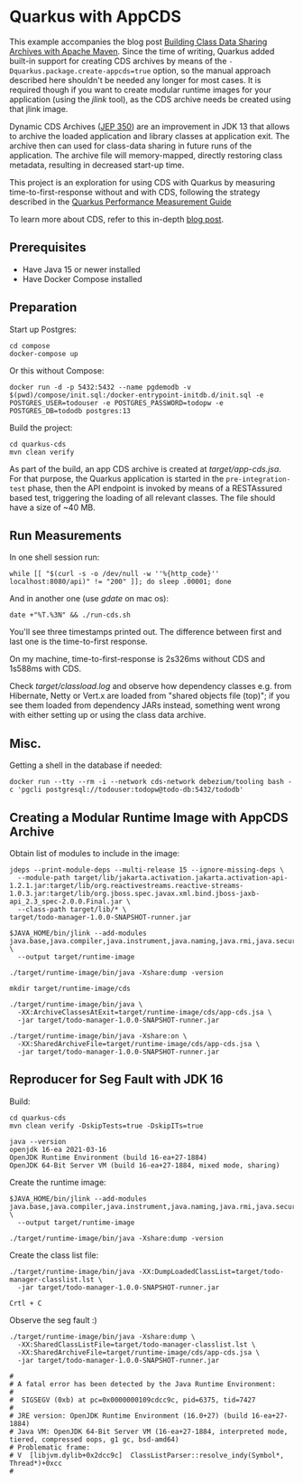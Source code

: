 # Quarkus with AppCDS

This example accompanies the blog post [Building Class Data Sharing Archives with Apache Maven](https://www.morling.dev/blog/building-class-data-sharing-archives-with-apache-maven/).
Since the time of writing, Quarkus added built-in support for creating CDS archives by means of the `-Dquarkus.package.create-appcds=true` option,
so the manual approach described here shouldn't be needed any longer for most cases.
It is required though if you want to create modular runtime images for your application (using the _jlink_ tool),
as the CDS archive needs be created using that jlink image.

Dynamic CDS Archives ([JEP 350](https://openjdk.java.net/jeps/350)) are an improvement in JDK 13 that allows to archive the loaded application and library classes at application exit.
The archive then can used for class-data sharing in future runs of the application.
The archive file will memory-mapped, directly restoring class metadata, resulting in decreased start-up time.

This project is an exploration for using CDS with Quarkus by measuring time-to-first-response without and with CDS, following the strategy described in the [Quarkus Performance Measurement Guide](https://quarkus.io/guides/performance-measure)

To learn more about CDS, refer to this in-depth [blog post](https://blog.codefx.org/java/application-class-data-sharing/).

## Prerequisites

* Have Java 15 or newer installed
* Have Docker Compose installed

## Preparation

Start up Postgres:

```shell
cd compose
docker-compose up
```

Or this without Compose:

```shell
docker run -d -p 5432:5432 --name pgdemodb -v $(pwd)/compose/init.sql:/docker-entrypoint-initdb.d/init.sql -e POSTGRES_USER=todouser -e POSTGRES_PASSWORD=todopw -e POSTGRES_DB=tododb postgres:13
```

Build the project:

```shell
cd quarkus-cds
mvn clean verify
```

As part of the build, an app CDS archive is created at _target/app-cds.jsa_.
For that purpose, the Quarkus application is started in the `pre-integration-test` phase,
then the API endpoint is invoked by means of a RESTAssured based test,
triggering the loading of all relevant classes.
The file should have a size of ~40 MB.

## Run Measurements

In one shell session run:

```shell
while [[ "$(curl -s -o /dev/null -w ''%{http_code}'' localhost:8080/api)" != "200" ]]; do sleep .00001; done
```

And in another one (use _gdate_ on mac os):

```shell
date +"%T.%3N" && ./run-cds.sh
```

You'll see three timestamps printed out.
The difference between first and last one is the time-to-first response.

On my machine, time-to-first-response is 2s326ms without CDS and 1s588ms with CDS.

Check _target/classload.log_ and observe how dependency classes e.g. from Hibernate, Netty or Vert.x are loaded from "shared objects file (top)"; if you see them loaded from dependency JARs instead, something went wrong with either setting up or using the class data archive.

## Misc.

Getting a shell in the database if needed:

```shell
docker run --tty --rm -i --network cds-network debezium/tooling bash -c 'pgcli postgresql://todouser:todopw@todo-db:5432/tododb'
```

## Creating a Modular Runtime Image with AppCDS Archive

Obtain list of modules to include in the image:

```shell
jdeps --print-module-deps --multi-release 15 --ignore-missing-deps \
  --module-path target/lib/jakarta.activation.jakarta.activation-api-1.2.1.jar:target/lib/org.reactivestreams.reactive-streams-1.0.3.jar:target/lib/org.jboss.spec.javax.xml.bind.jboss-jaxb-api_2.3_spec-2.0.0.Final.jar \
  --class-path target/lib/* \
target/todo-manager-1.0.0-SNAPSHOT-runner.jar
```

```shell
$JAVA_HOME/bin/jlink --add-modules java.base,java.compiler,java.instrument,java.naming,java.rmi,java.security.jgss,java.security.sasl,java.sql,jdk.jconsole,jdk.unsupported \
  --output target/runtime-image
```

```shell
./target/runtime-image/bin/java -Xshare:dump -version
```

```shell
mkdir target/runtime-image/cds

./target/runtime-image/bin/java \
  -XX:ArchiveClassesAtExit=target/runtime-image/cds/app-cds.jsa \
  -jar target/todo-manager-1.0.0-SNAPSHOT-runner.jar
```

```shell
./target/runtime-image/bin/java -Xshare:on \
  -XX:SharedArchiveFile=target/runtime-image/cds/app-cds.jsa \
  -jar target/todo-manager-1.0.0-SNAPSHOT-runner.jar
```

## Reproducer for Seg Fault with JDK 16

Build:

```shell
cd quarkus-cds
mvn clean verify -DskipTests=true -DskipITs=true
```

```shell
java --version
openjdk 16-ea 2021-03-16
OpenJDK Runtime Environment (build 16-ea+27-1884)
OpenJDK 64-Bit Server VM (build 16-ea+27-1884, mixed mode, sharing)
```

Create the runtime image:

```shell
$JAVA_HOME/bin/jlink --add-modules java.base,java.compiler,java.instrument,java.naming,java.rmi,java.security.jgss,java.security.sasl,java.sql,jdk.jconsole,jdk.unsupported \
  --output target/runtime-image
```

```shell
./target/runtime-image/bin/java -Xshare:dump -version
```

Create the class list file:

```shell
./target/runtime-image/bin/java -XX:DumpLoadedClassList=target/todo-manager-classlist.lst \
  -jar target/todo-manager-1.0.0-SNAPSHOT-runner.jar

Crtl + C
```

Observe the seg fault :)

```shell
./target/runtime-image/bin/java -Xshare:dump \
  -XX:SharedClassListFile=target/todo-manager-classlist.lst \
  -XX:SharedArchiveFile=target/runtime-image/cds/app-cds.jsa \
  -jar target/todo-manager-1.0.0-SNAPSHOT-runner.jar
```

```shell
#
# A fatal error has been detected by the Java Runtime Environment:
#
#  SIGSEGV (0xb) at pc=0x0000000109cdcc9c, pid=6375, tid=7427
#
# JRE version: OpenJDK Runtime Environment (16.0+27) (build 16-ea+27-1884)
# Java VM: OpenJDK 64-Bit Server VM (16-ea+27-1884, interpreted mode, tiered, compressed oops, g1 gc, bsd-amd64)
# Problematic frame:
# V  [libjvm.dylib+0x2dcc9c]  ClassListParser::resolve_indy(Symbol*, Thread*)+0xcc
#
```
